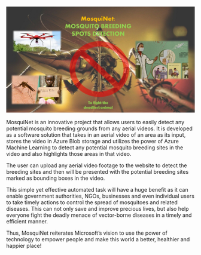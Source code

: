 ![](public/img/backgrounds/mosquinet.jpg)

MosquiNet is an innovative project that allows users to easily detect any potential mosquito breeding grounds from any aerial videos. It is developed as a software solution that takes in an aerial video of an area as its input, stores the video in Azure Blob storage and utilizes the power of Azure Machine Learning to detect any potential mosquito breeding sites in the video and also highlights those areas in that video.

The user can upload any aerial video footage to the website to detect the breeding sites and then will be presented with the potential breeding sites marked as bounding boxes in the video.

This simple yet effective automated task will have a huge benefit as it can enable government authorities, NGOs, businesses and even individual users to take timely actions to control the spread of mosquitoes and related diseases. This can not only save and improve precious lives, but also help everyone fight the deadly menace of vector-borne diseases in a timely and efficient manner.

Thus, MosquiNet reiterates Microsoft’s vision to use the power of technology to empower people and make this world a better, healthier and happier place!

